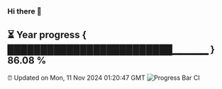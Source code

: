 ### Hi there 👋
⏳ Year progress { █████████████████████████▁▁▁▁▁ } 86.08 %
---
⏰ Updated on Mon, 11 Nov 2024 01:20:47 GMT
![Progress Bar CI](https://github.com/liununu/liununu/workflows/Progress%20Bar%20CI/badge.svg)
